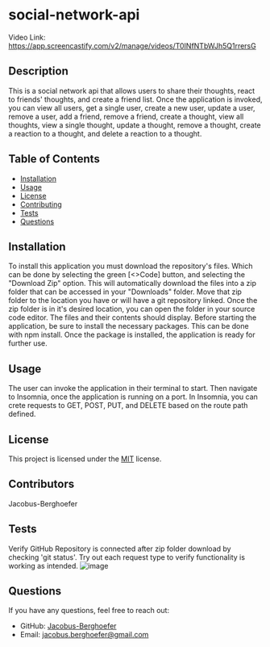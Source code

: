 # social-network-api
Video Link: https://app.screencastify.com/v2/manage/videos/T0INfNTbWJh5Q1rrersG 

## Description

This is a social network api that allows users to share their thoughts, react to friends' thoughts, and create a friend list. Once the application is invoked, you can view all users, get a single user, create a new user, update a user, remove a user, add a friend, remove a friend, create a thought, view all thoughts, view a single thought, update a thought, remove a thought, create a reaction to a thought, and delete a reaction to a thought.

## Table of Contents

- [Installation](#installation)
- [Usage](#usage)
- [License](#license)
- [Contributing](#contributing)
- [Tests](#tests)
- [Questions](#questions)

## Installation

To install this application you must download the repository's files. Which can be done by selecting the green [<>Code] button, and selecting the "Download Zip" option. This will automatically download the files into a zip folder that can be accessed in your "Downloads" folder. Move that zip folder to the location you have or will have a git repository linked. Once the zip folder is in it's desired location, you can open the folder in your source code editor. The files and their contents should display. Before starting the application, be sure to install the necessary packages. This can be done with npm install. Once the package is installed, the application is ready for further use.

## Usage

The user can invoke the application in their terminal to start. Then navigate to Insomnia, once the application is running on a port. In Insomnia, you can crete requests to GET, POST, PUT, and DELETE based on the route path defined.

## License

This project is licensed under the [MIT](https://img.shields.io/badge/License-MIT-yellow.svg) license.

## Contributors

Jacobus-Berghoefer

## Tests

Verify GitHub Repository is connected after zip folder download by checking 'git status'.
Try out each request type to verify functionality is working as intended.
![image](https://github.com/user-attachments/assets/c92e451e-8790-4dca-9aa0-2f3f536aedf4)

## Questions

If you have any questions, feel free to reach out:

- GitHub: [Jacobus-Berghoefer](https://github.com/Jacobus-Berghoefer)
- Email: [jacobus.berghoefer@gmail.com](mailto:jacobus.berghoefer@gmail.com)
